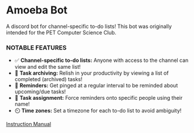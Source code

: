 # Amoeba Bot
A discord bot for channel-specific to-do lists! This bot was originally intended for the PET Computer Science Club.  

### NOTABLE FEATURES  

* ✅ __Channel-specific to-do lists:__ Anyone with access to the channel can view and edit the same list!
* 📁 __Task archiving:__ Relish in your productivity by viewing a list of completed (archived) tasks!
* 🔔 __Reminders:__ Get pinged at a regular interval to be reminded about upcoming/due tasks!
* 📧 __Task assignment:__ Force reminders onto specific people using their name!
* ⏲️ __Time zones:__ Set a timezone for each to-do list to avoid ambiguity!

[Instruction Manual](https://bit.ly/amoeba-bot-instructions)
